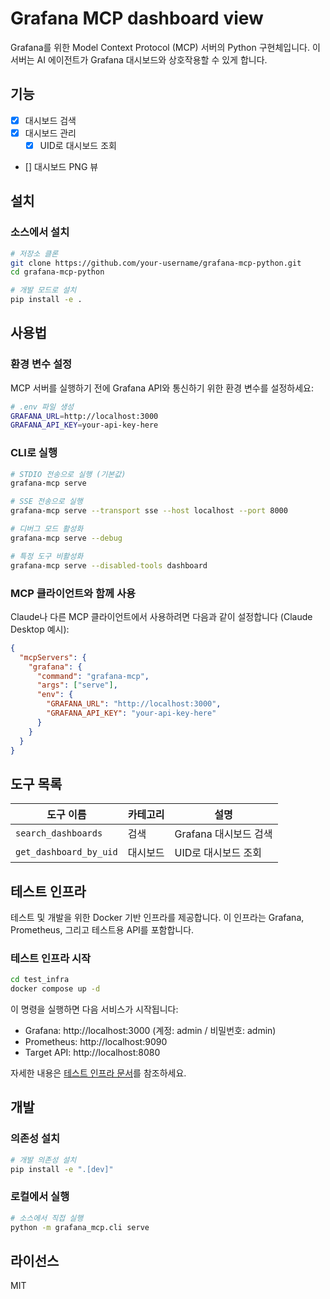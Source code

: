 # Grafana MCP dashboard view

Grafana를 위한 Model Context Protocol (MCP) 서버의 Python 구현체입니다. 이 서버는 AI 에이전트가 Grafana 대시보드와 상호작용할 수 있게 합니다.

## 기능

- [x] 대시보드 검색
- [x] 대시보드 관리
  - [x] UID로 대시보드 조회
- [] 대시보드 PNG 뷰

## 설치

### 소스에서 설치

```bash
# 저장소 클론
git clone https://github.com/your-username/grafana-mcp-python.git
cd grafana-mcp-python

# 개발 모드로 설치
pip install -e .
```

## 사용법

### 환경 변수 설정

MCP 서버를 실행하기 전에 Grafana API와 통신하기 위한 환경 변수를 설정하세요:

```bash
# .env 파일 생성
GRAFANA_URL=http://localhost:3000
GRAFANA_API_KEY=your-api-key-here
```

### CLI로 실행

```bash
# STDIO 전송으로 실행 (기본값)
grafana-mcp serve

# SSE 전송으로 실행
grafana-mcp serve --transport sse --host localhost --port 8000

# 디버그 모드 활성화
grafana-mcp serve --debug

# 특정 도구 비활성화
grafana-mcp serve --disabled-tools dashboard
```

### MCP 클라이언트와 함께 사용

Claude나 다른 MCP 클라이언트에서 사용하려면 다음과 같이 설정합니다 (Claude Desktop 예시):

```json
{
  "mcpServers": {
    "grafana": {
      "command": "grafana-mcp",
      "args": ["serve"],
      "env": {
        "GRAFANA_URL": "http://localhost:3000",
        "GRAFANA_API_KEY": "your-api-key-here"
      }
    }
  }
}
```

## 도구 목록

| 도구 이름 | 카테고리 | 설명 |
|------------|----------|------|
| `search_dashboards` | 검색 | Grafana 대시보드 검색 |
| `get_dashboard_by_uid` | 대시보드 | UID로 대시보드 조회 |

## 테스트 인프라

테스트 및 개발을 위한 Docker 기반 인프라를 제공합니다. 이 인프라는 Grafana, Prometheus, 그리고 테스트용 API를 포함합니다.

### 테스트 인프라 시작

```bash
cd test_infra
docker compose up -d
```

이 명령을 실행하면 다음 서비스가 시작됩니다:
- Grafana: http://localhost:3000 (계정: admin / 비밀번호: admin)
- Prometheus: http://localhost:9090
- Target API: http://localhost:8080

자세한 내용은 [테스트 인프라 문서](test_infra/README.md)를 참조하세요.

## 개발

### 의존성 설치

```bash
# 개발 의존성 설치
pip install -e ".[dev]"
```

### 로컬에서 실행

```bash
# 소스에서 직접 실행
python -m grafana_mcp.cli serve
```

## 라이선스

MIT 
